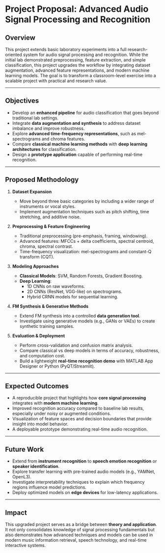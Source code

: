# Project Proposal: Advanced Audio Signal Processing and Recognition

## Overview  
This project extends basic laboratory experiments into a full research-oriented system for audio signal processing and recognition. While the initial lab demonstrated preprocessing, feature extraction, and simple classification, this project upgrades the workflow by integrating dataset augmentation, advanced feature representations, and modern machine learning models. The goal is to transform a classroom-level exercise into a scalable project with practical and research value.  

---

## Objectives  
- Develop an **enhanced pipeline** for audio classification that goes beyond traditional lab settings.  
- Integrate **data augmentation and synthesis** to address dataset imbalance and improve robustness.  
- Explore **advanced time-frequency representations**, such as mel-spectrograms and chroma features.  
- Compare **classical machine learning methods** with **deep learning architectures** for classification.  
- Design a **prototype application** capable of performing real-time recognition.  

---

## Proposed Methodology  
1. **Dataset Expansion**  
   - Move beyond three basic categories by including a wider range of instruments or vocal styles.  
   - Implement augmentation techniques such as pitch shifting, time stretching, and additive noise.  

2. **Preprocessing & Feature Engineering**  
   - Traditional preprocessing (pre-emphasis, framing, windowing).  
   - Advanced features: MFCCs + delta coefficients, spectral centroid, chroma, spectral contrast.  
   - Time-frequency visualization: mel-spectrograms and constant-Q transform (CQT).  

3. **Modeling Approaches**  
   - **Classical Models**: SVM, Random Forests, Gradient Boosting.  
   - **Deep Learning**:  
     - 1D CNNs on raw waveforms.  
     - 2D CNNs (ResNet, VGG-like) on spectrograms.  
     - Hybrid CRNN models for sequential learning.  

4. **FM Synthesis & Generative Methods**  
   - Extend FM synthesis into a controlled **data generation tool**.  
   - Investigate using generative models (e.g., GANs or VAEs) to create synthetic training samples.  

5. **Evaluation & Deployment**  
   - Perform cross-validation and confusion matrix analysis.  
   - Compare classical vs deep models in terms of accuracy, robustness, and computation cost.  
   - Build a lightweight **real-time recognition demo** with MATLAB App Designer or Python (PyQT/Streamlit).  

---

## Expected Outcomes  
- A reproducible project that highlights how **core signal processing** integrates with **modern machine learning**.  
- Improved recognition accuracy compared to baseline lab results, especially under noisy or augmented conditions.  
- Visualization of feature spaces and decision boundaries that provide insight into model behavior.  
- A deployable prototype demonstrating real-time audio recognition.  

---

## Future Work  
- Extend from **instrument recognition** to **speech emotion recognition** or **speaker identification**.  
- Explore transfer learning with pre-trained audio models (e.g., YAMNet, OpenL3).  
- Investigate interpretability techniques to explain which frequency regions influence model predictions.  
- Deploy optimized models on **edge devices** for low-latency applications.  

---

## Impact  
This upgraded project serves as a bridge between **theory and application**. It not only consolidates knowledge of signal processing fundamentals but also demonstrates how advanced techniques and models can be used in modern music information retrieval, speech technology, and real-time interactive systems.  

